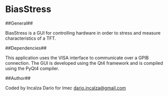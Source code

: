 BiasStress
==========

##General##

BiasStress is a GUI for controlling hardware in order to stress and measure characteristics of a TFT.

##Dependencies##

This application uses the VISA interface to communicate over a GPIB connection. The GUI is developed using the Qt4 framework and
is compiled using the PyQt4 compiler.

##Author##

Coded by Incalza Dario for Imec <dario.incalza@gmail.com>
